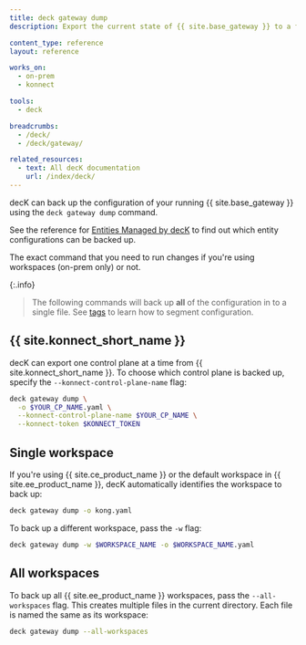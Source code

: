 ```yaml
---
title: deck gateway dump
description: Export the current state of {{ site.base_gateway }} to a file

content_type: reference
layout: reference

works_on:
  - on-prem
  - konnect

tools:
  - deck

breadcrumbs:
  - /deck/
  - /deck/gateway/

related_resources:
  - text: All decK documentation
    url: /index/deck/
---
```


decK can back up the configuration of your running {{ site.base_gateway }} using the `deck gateway dump` command.

See the reference for [Entities Managed by decK](/deck/{{page.release}}/reference/entities/) to find out which entity configurations can be backed up.

The exact command that you need to run changes if you're using workspaces (on-prem only) or not.

{:.info}
> The following commands will back up **all** of the configuration in to a single file. See [tags](/deck/gateway/tags/) to learn how to segment configuration.

## {{ site.konnect_short_name }}

decK can export one control plane at a time from {{ site.konnect_short_name }}. To choose which control plane is backed up, specify the `--konnect-control-plane-name` flag:

```bash
deck gateway dump \
  -o $YOUR_CP_NAME.yaml \
  --konnect-control-plane-name $YOUR_CP_NAME \
  --konnect-token $KONNECT_TOKEN
```

## Single workspace

If you're using {{ site.ce_product_name }} or the default workspace in {{ site.ee_product_name }}, decK automatically identifies the workspace to back up:

```bash
deck gateway dump -o kong.yaml
```

To back up a different workspace, pass the `-w` flag:

```bash
deck gateway dump -w $WORKSPACE_NAME -o $WORKSPACE_NAME.yaml
```

## All workspaces

To back up all {{ site.ee_product_name }} workspaces, pass the `--all-workspaces` flag.
This creates multiple files in the current directory. Each file is named the same as its workspace:

```bash
deck gateway dump --all-workspaces
```
